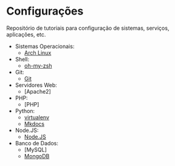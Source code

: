 Configurações
=============

Repositório de tutoriais para configuração de sistemas, serviços, aplicações, etc.

- Sistemas Operacionais:
    - [Arch Linux](sistema-operacional/arch-linux.md)
- Shell:
    - [oh-my-zsh](shell/oh-my-zsh.md)
- Git:
    - [Git](git/git.md)
- Servidores Web:
    - [Apache2]
- PHP:
    - [PHP]
- Python:
    - [virtualenv](python/virtualenv.md)
    - [Mkdocs](python/mkdocs.md)
- Node.JS:
    - [Node.JS](nodejs/nodejs.md)
- Banco de Dados:
    - [MySQL]
    - [MongoDB](banco-de-dados/mongodb.md)
